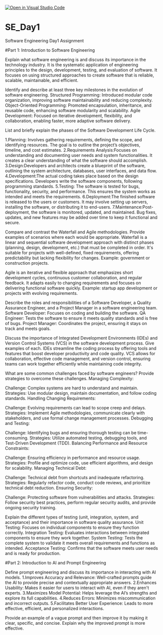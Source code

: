[![Open in Visual Studio Code](https://classroom.github.com/assets/open-in-vscode-2e0aaae1b6195c2367325f4f02e2d04e9abb55f0b24a779b69b11b9e10269abc.svg)](https://classroom.github.com/online_ide?assignment_repo_id=15890359&assignment_repo_type=AssignmentRepo)
# SE_Day1
Software Engineering Day1 Assignment

#Part 1: Introduction to Software Engineering

Explain what software engineering is and discuss its importance in the technology industry.
It is the systematic application of engineering principles to the design, development, testing, and evaluation of software. It focuses on using structured approaches to create software that is reliable, scalable, maintainable, and efficient. 

Identify and describe at least three key milestones in the evolution of software engineering.
Structured Programming: Introduced modular code organization, improving software maintainability and reducing complexity.
Object-Oriented Programming: Promoted encapsulation, inheritance, and reusable code, enhancing software modularity and scalability.
Agile Development: Focused on iterative development, flexibility, and collaboration, enabling faster, more adaptive software delivery.

List and briefly explain the phases of the Software Development Life Cycle.

1.Planning: Involves gathering requirements, defining the scope, and identifying resources. The goal is to outline the project’s objectives, timeline, and cost estimates.
2.Requirements Analysis:Focuses on understanding and documenting user needs and system functionalities. It creates a clear understanding of what the software should accomplish.
3.Design:Developers and architects create a blueprint of the software, outlining the system architecture, databases, user interfaces, and data flow.
4.Development:The actual coding takes place based on the design specifications. Developers write the software components, following programming standards.
5.Testing: The software is tested for bugs, functionality, security, and performance. This ensures the system works as intended and meets the requirements.
6.Deployment:The finished software is released to the users or customers. It may involve setting up servers, installing the software, or distributing it to end-users.
7.Maintenance:Post-deployment, the software is monitored, updated, and maintained. Bug fixes, updates, and new features may be added over time to keep it functional and secure.

Compare and contrast the Waterfall and Agile methodologies. Provide examples of scenarios where each would be appropriate.
Waterfall is a linear and sequential software development approach with distinct phases (planning, design, development, etc.) that must be completed in order. It's suitable for projects with well-defined, fixed requirements, offering predictability but lacking flexibility for changes. Example: government or construction projects.

Agile is an iterative and flexible approach that emphasizes short development cycles, continuous customer collaboration, and regular feedback. It adapts easily to changing requirements and focuses on delivering functional software quickly. Example: startup app development or projects with evolving requirements.

Describe the roles and responsibilities of a Software Developer, a Quality Assurance Engineer, and a Project Manager in a software engineering team.
Software Developer: Focuses on coding and building the software.
QA Engineer: Tests the software to ensure it meets quality standards and is free of bugs.
Project Manager: Coordinates the project, ensuring it stays on track and meets goals.

Discuss the importance of Integrated Development Environments (IDEs) and Version Control Systems (VCS) in the software development process. Give examples of each.
IDEs streamline the coding process by offering tools and features that boost developer productivity and code quality.
VCS allows for collaboration, effective code management, and version control, ensuring teams can work together efficiently while maintaining code integrity.

What are some common challenges faced by software engineers? Provide strategies to overcome these challenges.
Managing Complexity:

Challenge: Complex systems are hard to understand and maintain.
Strategies: Use modular design, maintain documentation, and follow coding standards.
Handling Changing Requirements:

Challenge: Evolving requirements can lead to scope creep and delays.
Strategies: Implement Agile methodologies, communicate clearly with stakeholders, and use formal change management processes.
Debugging and Testing:

Challenge: Identifying bugs and ensuring thorough testing can be time-consuming.
Strategies: Utilize automated testing, debugging tools, and Test-Driven Development (TDD).
Balancing Performance and Resource Constraints:

Challenge: Ensuring efficiency in performance and resource usage.
Strategies: Profile and optimize code, use efficient algorithms, and design for scalability.
Managing Technical Debt:

Challenge: Technical debt from shortcuts and inadequate refactoring.
Strategies: Regularly refactor code, conduct code reviews, and prioritize technical debt reduction.
Ensuring Security:

Challenge: Protecting software from vulnerabilities and attacks.
Strategies: Follow security best practices, perform regular security audits, and provide ongoing security training.

Explain the different types of testing (unit, integration, system, and acceptance) and their importance in software quality assurance.
Unit Testing: Focuses on individual components to ensure they function correctly.
Integration Testing: Evaluates interactions between integrated components to ensure they work together.
System Testing: Tests the complete system to validate it meets overall requirements and functions as intended.
Acceptance Testing: Confirms that the software meets user needs and is ready for production.

#Part 2: Introduction to AI and Prompt Engineering


Define prompt engineering and discuss its importance in interacting with AI models.
1.Improves Accuracy and Relevance: Well-crafted prompts guide the AI to provide precise and contextually appropriate answers.
2.Enhances Usability: Makes it easier for users to interact with AI, even if they aren't experts.
3.Maximizes Model Potential: Helps leverage the AI’s strengths and explore its full capabilities.
4.Reduces Errors: Minimizes miscommunication and incorrect outputs.
5.Facilitates Better User Experience: Leads to more effective, efficient, and personalized interactions.

Provide an example of a vague prompt and then improve it by making it clear, specific, and concise. Explain why the improved prompt is more effective.
